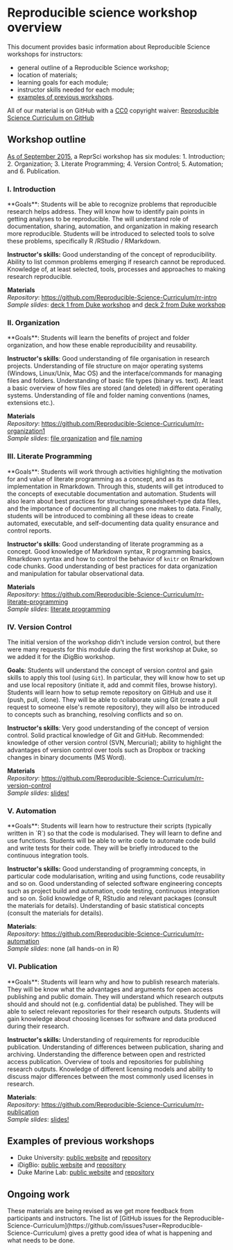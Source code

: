 <h1>Reproducible science workshop overview</h1>

This document provides basic information about Reproducible Science workshops for instructors:

* general outline of a Reproducible Science workshop; 
* location of materials;
* learning goals for each module;
* instructor skills needed for each module; 
* [examples of previous workshops](#examples). 

All of our material is on GitHub with a [CC0](https://creativecommons.org/publicdomain/zero/1.0/) copyright waiver: [Reproducible Science Curriculum on GitHub](https://github.com/Reproducible-Science-Curriculum)

<h2>Workshop outline</h2>

[As of September 2015](http://reproducible-science-curriculum.github.io/2015-09-24-reproducible-science-duml/), a ReprSci workshop has six modules: 1. Introduction; 2. Organization; 3. Literate Programming; 4. Version Control; 5. Automation; and 6. Publication. 

<h3><a name="intro">I. Introduction</a></h3>
**Goals**: Students will be able to recognize problems that reproducible research helps address. They will know how to identify pain points in getting analyses to be reproducible. The will understand role of documentation, sharing, automation, and organization in making research more reproducible. Students will be introduced to selected tools to solve these problems, specifically R /RStudio / RMarkdown.

**Instructor's skills:** Good understanding of the concept of reproducibility. Ability to list common problems emerging if research cannot be reproduced. Knowledge of, at least selected, tools, processes and approaches to making research reproducible. 

**Materials**<br/>
*Repository*: https://github.com/Reproducible-Science-Curriculum/rr-intro <br/>
*Sample slides*: [deck 1 from Duke workshop](http://reproducible-science-curriculum.github.io/2015-05-14-reproducible-science-duke/intro-slides/intro-01-slides.html) and [deck 2 from Duke workshop](http://reproducible-science-curriculum.github.io/2015-05-14-reproducible-science-duke/intro-slides/intro-02-slides.html)  

<h3><a name="organization">II. Organization</a></h3>
**Goals**: Students will learn the benefits of project and folder organization, and how these enable reproducibility and reusability.

**Instructor's skills**: Good understanding of file organisation in research projects. Understanding of file structure on major operating systems (Windows, Linux/Unix, Mac OS) and the interface/commands for managing files and folders. Understanding of basic file types (binary vs. text). At least a basic overview of how files are stored (and deleted) in different operating systems. Understanding of file and folder naming conventions (names, extensions etc.).  

**Materials**<br/>
*Repository*: https://github.com/Reproducible-Science-Curriculum/rr-organization1 <br/>
*Sample slides*: [file organization](http://reproducible-science-curriculum.github.io/2015-05-14-reproducible-science-duke/organization-slides/) and [file naming](http://reproducible-science-curriculum.github.io/2015-05-14-reproducible-science-duke/naming-slides/)

<h3><a name="litprog">III. Literate Programming</a></h3>
**Goals**: Students will work through activities highlighting the motivation for
and value of literate programming as a concept, and as its
implementation in Rmarkdown. Through this, students will get introduced to
the concepts of executable documentation and automation. Students will
also learn about best practices for structuring spreadsheet-type data
files, and the importance of documenting all changes one makes to
data. Finally, students will be introduced to combining all these
ideas to create automated, executable, and self-documenting data quality
ensurance and control reports.

**Instructor's skills**: Good understanding of literate programming as a concept. Good knowledge of Markdown syntax, R programming basics, Rmarkdown syntax and how to control the behavior of `knitr` on Rmarkdown code chunks. Good understanding of best practices for data organization and manipulation for tabular observational data.  

**Materials**<br/>
*Repository*: https://github.com/Reproducible-Science-Curriculum/rr-literate-programming <br/>
*Sample slides*: [literate programming](http://htmlpreview.github.io/?https://raw.githubusercontent.com/Reproducible-Science-Curriculum/rr-literate-programming/master/02-literate-programming-slides.html)

<h3><a name="version_control">IV. Version Control</a></h3>
The initial version of the workshop didn't include version control, but there were many requests for this module during the first workshop at Duke, so we added it for the iDigBio workshop. 

**Goals**: Students will understand the concept of version control and gain skills to apply this tool (using `Git`). In particular, they will know how to set up and use local repository (initiate it, add and commit files, browse history). Students will learn how to setup remote repository on GitHub and use it (push, pull, clone). They will be able to collaborate using Git (create a pull request to someone else's remote repository), they will also be introduced to concepts such as branching, resolving conflicts and so on.

**Instructor's skills**: Very good understanding of the concept of version control. Solid practical knowledge of Git and GitHub. Recommended: knowledge of other version control (SVN, Mercurial); ability to highlight the advantages of version control over tools such as Dropbox or tracking changes in binary documents (MS Word).

**Materials**<br/>
*Repository*: https://github.com/Reproducible-Science-Curriculum/rr-version-control <br/>
*Sample slides*: [slides!](http://reproducible-science-curriculum.github.io/2015-06-01-reproducible-science-idigbio/vcs-slides/01-motivation-slides.html)

<h3><a name="automation">V. Automation</a></h3>
**Goals**: Students will learn how to restructure their scripts (typically written in `R`) so that the code is modularised. They will learn to define and use functions. Students will be able to write code to automate code build and write tests for their code.  They will be briefly introduced to the continuous integration tools.

**Instructor's skills:** Good understanding of programming concepts, in particular code modularisation, writing and using functions, code reusability and so on. Good understanding of selected software engineering concepts such as project build and automation, code testing, continuous integration and  so on. Solid knowledge of R, RStudio and relevant packages (consult the materials for details). Understanding of basic statistical concepts (consult the materials for details).  

**Materials**: <br/>
*Repository*: https://github.com/Reproducible-Science-Curriculum/rr-automation <br/>
*Sample slides*: none (all hands-on in R)

<h3><a name="publication">VI. Publication</a></h3>
**Goals**: Students will learn why and how to publish research materials. They will be know what the advantages and arguments for open access publishing and public domain. They will understand which research outputs should and should not (e.g. confidential data) be published. They will be able to select relevant repositories for their research outputs. Students will gain knowledge about choosing licenses for software and data produced during their research.

**Instructor's skills:** Understanding of requirements for reproducible publication. Understanding of differences between publication, sharing and archiving. Understanding the difference between open and restricted access publication. Overview of tools and repositories for publishing research outputs. Knowledge of different licensing models and ability to discuss major differences between the most commonly used licenses in research.

**Materials**:<br/>
*Repository*: https://github.com/Reproducible-Science-Curriculum/rr-publication <br/>
*Sample slides*: [slides!](http://reproducible-science-curriculum.github.io/2015-06-01-reproducible-science-idigbio/slides/01-publication-slides.html)


<h2><a name="examples">Examples of previous workshops</a></h2>  

* Duke University: [public website](http://reproducible-science-curriculum.github.io/2015-05-14-reproducible-science-duke/) and [repository](https://github.com/Reproducible-Science-Curriculum/2015-05-14-reproducible-science-duke)
* iDigBio: [public website](http://reproducible-science-curriculum.github.io/2015-06-01-reproducible-science-idigbio/) and [repository](https://github.com/Reproducible-Science-Curriculum/2015-06-01-reproducible-science-idigbio)
* Duke Marine Lab: [public website](http://reproducible-science-curriculum.github.io/2015-09-24-reproducible-science-duml/) and [repository](https://github.com/Reproducible-Science-Curriculum/2015-09-24-reproducible-science-duml)

<h2>Ongoing work</h2>
These materials are being revised as we get more feedback from participants and instructors. The list of [GitHub issues for the Reproducible-Science-Curriculum](https://github.com/issues?user=Reproducible-Science-Curriculum) gives a pretty good idea of what is happening and what needs to be done. 



